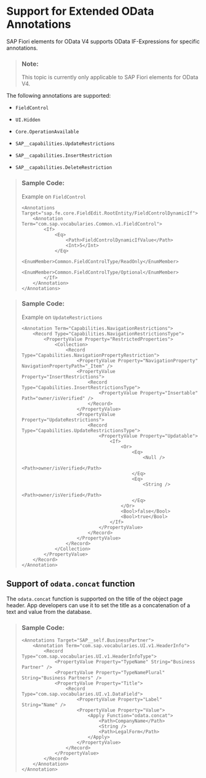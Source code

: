 <!-- loio0e7b890677c240b8ba65f8e8d417c048 -->

# Support for Extended OData Annotations

SAP Fiori elements for OData V4 supports OData IF-Expressions for specific annotations.

> ### Note:  
> This topic is currently only applicable to SAP Fiori elements for OData V4.

The following annotations are supported:

-   `FieldControl`

-   `UI.Hidden`

-   `Core.OperationAvailable`

-   `SAP__capabilities.UpdateRestrictions`

-   `SAP__capabilities.InsertRestriction`

-   `SAP__capabilities.DeleteRestriction`


> ### Sample Code:  
> Example on `FieldControl` 
> 
> ```
> <Annotations Target="sap.fe.core.FieldEdit.RootEntity/FieldControlDynamicIf"> 
>     <Annotation Term="com.sap.vocabularies.Common.v1.FieldControl"> 
>         <If> 
>             <Eq> 
>                 <Path>FieldControlDynamicIfValue</Path> 
>                 <Int>5</Int> 
>             </Eq> 
>             <EnumMember>Common.FieldControlType/ReadOnly</EnumMember> 
>             <EnumMember>Common.FieldControlType/Optional</EnumMember> 
>         </If> 
>     </Annotation> 
> </Annotations> 
> ```

> ### Sample Code:  
> Example on `UpdateRestrictions` 
> 
> ```
> <Annotation Term="Capabilities.NavigationRestrictions"> 
>     <Record Type="Capabilities.NavigationRestrictionsType"> 
>         <PropertyValue Property="RestrictedProperties"> 
>             <Collection> 
>                 <Record Type="Capabilities.NavigationPropertyRestriction"> 
>                     <PropertyValue Property="NavigationProperty" NavigationPropertyPath="_Item" /> 
>                     <PropertyValue Property="InsertRestrictions"> 
>                         <Record Type="Capabilities.InsertRestrictionsType"> 
>                             <PropertyValue Property="Insertable" Path="owner/isVerified" /> 
>                         </Record> 
>                     </PropertyValue> 
>                     <PropertyValue Property="UpdateRestrictions"> 
>                         <Record Type="Capabilities.UpdateRestrictionsType"> 
>                             <PropertyValue Property="Updatable"> 
>                                 <If> 
>                                     <Or> 
>                                         <Eq> 
>                                             <Null /> 
>                                             <Path>owner/isVerified</Path> 
>                                         </Eq> 
>                                         <Eq> 
>                                             <String /> 
>                                             <Path>owner/isVerified</Path> 
>                                         </Eq> 
>                                     </Or> 
>                                     <Bool>false</Bool> 
>                                     <Bool>true</Bool> 
>                                 </If> 
>                             </PropertyValue> 
>                         </Record> 
>                     </PropertyValue> 
>                 </Record> 
>             </Collection> 
>         </PropertyValue> 
>     </Record> 
> </Annotation> 
> ```



<a name="loio0e7b890677c240b8ba65f8e8d417c048__section_i2h_pzv_wpb"/>

## Support of `odata.concat` function

The `odata.concat` function is supported on the title of the object page header. App developers can use it to set the title as a concatenation of a text and value from the database.

> ### Sample Code:  
> ```
> <Annotations Target="SAP__self.BusinessPartner"> 
>     <Annotation Term="com.sap.vocabularies.UI.v1.HeaderInfo"> 
>         <Record Type="com.sap.vocabularies.UI.v1.HeaderInfoType"> 
>             <PropertyValue Property="TypeName" String="Business Partner" /> 
>             <PropertyValue Property="TypeNamePlural" String="Business Partners" /> 
>             <PropertyValue Property="Title"> 
>                 <Record Type="com.sap.vocabularies.UI.v1.DataField"> 
>                     <PropertyValue Property="Label" String="Name" /> 
>                     <PropertyValue Property="Value"> 
>                         <Apply Function="odata.concat"> 
>                             <Path>CompanyName</Path> 
>                             <String /> 
>                             <Path>LegalForm</Path> 
>                         </Apply> 
>                     </PropertyValue> 
>                 </Record> 
>             </PropertyValue> 
>         </Record> 
>     </Annotation> 
> </Annotation> 
> ```

